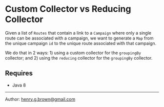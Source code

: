 # Custom Collector vs Reducing Collector

Given a list of `Routes` that contain a link to a `Campaign` where only a single route can be associated with a campaign, 
we want to generate a `Map` from the unique campaign `id` to the unique route associated with that campaign. 

We do that in 2 ways: 1) using a custom collector for the `groupingBy` collector; and 2) using the `reducing` collector 
for the `groupingBy` collector.

## Requires

- Java 8

----

Author: <henry.g.brown@gmail.com>